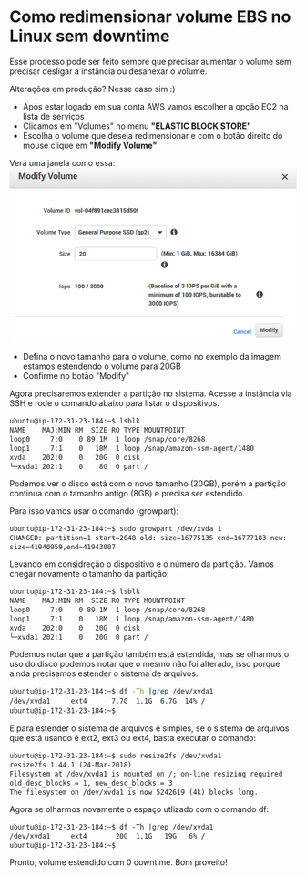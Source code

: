 # Como redimensionar volume EBS no Linux sem downtime


Esse processo pode ser feito sempre que precisar aumentar o volume sem precisar desligar a instância ou desanexar o volume.

Alterações em produção? Nesse caso sim :)

- Após estar logado em sua conta AWS vamos escolher a opção EC2 na lista de serviços
- Clicamos em "Volumes" no menu **"ELASTIC BLOCK STORE"**
- Escolha o volume que deseja redimensionar e com o botão direito do mouse clique em **"Modify Volume"**

Verá uma janela como essa:
![Modify Volume ><](/img/ebs/modify-volume.png)

- Defina o novo tamanho para o volume, como no exemplo da imagem estamos estendendo o volume para 20GB
- Confirme no botão "Modify"

Agora precisaremos extender a partição no sistema. Acesse a instância via SSH e rode o comando abaixo para listar o dispositivos.

```shell
ubuntu@ip-172-31-23-184:~$ lsblk 
NAME    MAJ:MIN RM  SIZE RO TYPE MOUNTPOINT
loop0     7:0    0 89.1M  1 loop /snap/core/8268
loop1     7:1    0   18M  1 loop /snap/amazon-ssm-agent/1480
xvda    202:0    0   20G  0 disk 
└─xvda1 202:1    0    8G  0 part /
```

Podemos ver o disco está com o novo tamanho (20GB), porém a partição continua com o tamanho antigo (8GB) e precisa ser estendido.

Para isso vamos usar o comando (growpart):

```shell
ubuntu@ip-172-31-23-184:~$ sudo growpart /dev/xvda 1
CHANGED: partition=1 start=2048 old: size=16775135 end=16777183 new: size=41940959,end=41943007
```

Levando em considreção o dispositivo e o número da partição. Vamos chegar novamente o tamanho da partição:

```shell
ubuntu@ip-172-31-23-184:~$ lsblk 
NAME    MAJ:MIN RM  SIZE RO TYPE MOUNTPOINT
loop0     7:0    0 89.1M  1 loop /snap/core/8268
loop1     7:1    0   18M  1 loop /snap/amazon-ssm-agent/1480
xvda    202:0    0   20G  0 disk 
└─xvda1 202:1    0   20G  0 part /
```

Podemos notar que a partição também está estendida, mas se olharmos o uso do disco podemos notar que o mesmo não foi alterado, isso porque ainda precisamos estender o sistema de arquivos.

```bash
ubuntu@ip-172-31-23-184:~$ df -Th |grep /dev/xvda1
/dev/xvda1     ext4      7.7G  1.1G  6.7G  14% /
ubuntu@ip-172-31-23-184:~$ 
```

E para estender o sistema de arquivos é simples, se o sistema de arquivos que está usando é ext2, ext3 ou ext4, basta executar o comando:

```shell
ubuntu@ip-172-31-23-184:~$ sudo resize2fs /dev/xvda1 
resize2fs 1.44.1 (24-Mar-2018)
Filesystem at /dev/xvda1 is mounted on /; on-line resizing required
old_desc_blocks = 1, new_desc_blocks = 3
The filesystem on /dev/xvda1 is now 5242619 (4k) blocks long.
```

Agora se olharmos novamente o espaço utlizado com o comando df:

```shell
ubuntu@ip-172-31-23-184:~$ df -Th |grep /dev/xvda1
/dev/xvda1     ext4       20G  1.1G   19G   6% /
ubuntu@ip-172-31-23-184:~$ 
```

Pronto, volume estendido com 0 downtime. Bom proveito!

